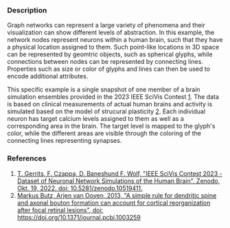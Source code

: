### Description ###
Graph networks can represent a large variety of phenomena and their visualization can show different levels of abstraction.
In this example, the network nodes represent neurons within a human brain, such that they have a physical location assigned to them.
Such point-like locations in 3D space can be represented by geomtric objects, such as spherical glyphs, while connections between nodes can be represented by connecting lines.
Properties such as size or color of glyphs and lines can then be used to encode additional attributes.

This specific example is a single snapshot of one member of a brain simulation ensembles provided in the 2023 IEEE SciVis Contest [1](#reference_dataset).
The data is based on clinical measurements of actual human brains and activity is simulated based on the model of strucural plasticity [2](#plasticity).
Each individual neuron has target calcium levels assigned to them as well as a corresponding area in the brain.
The target level is mapped to the glyph's color, while the different areas are visible through the coloring of the connecting lines representing synapses.

### References ###
1. [<span id="reference_dataset">T. Gerrits, F. Czappa, D. Baneshund F. Wolf, "IEEE SciVis Contest 2023 - Dataset of Neuronal Network Simulations of the Human Brain". Zenodo, Okt. 19, 2022. doi: 10.5281/zenodo.10519411.](https://zenodo.org/records/10519411)
2. [<span id="plasticity">Markus Butz, Arjen van Ooyen, 2013, "A simple rule for dendritic spine and axonal bouton formation can account for cortical reorganization after focal retinal lesions", doi: https://doi.org/10.1371/journal.pcbi.1003259</span>](https://doi.org/10.1371/journal.pcbi.1003259)